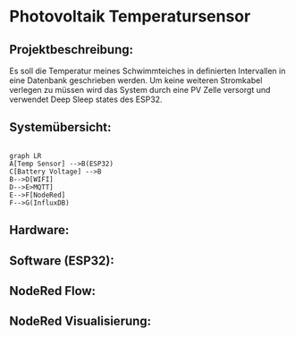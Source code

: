 # Photovoltaik Temperatursensor

## Projektbeschreibung:

Es soll die Temperatur meines Schwimmteiches in definierten Intervallen in eine Datenbank geschrieben werden. Um keine weiteren Stromkabel verlegen zu müssen wird das System durch eine PV Zelle versorgt und verwendet Deep Sleep states des ESP32.

## Systemübersicht:



```mermaid

graph LR
A[Temp Sensor] -->B(ESP32)
C[Battery Voltage] -->B
B-->D[WIFI]
D-->E>MQTT]
E-->F[NodeRed]
F-->G(InfluxDB)

```

## Hardware:



## Software (ESP32):



## NodeRed Flow:



## NodeRed Visualisierung:



